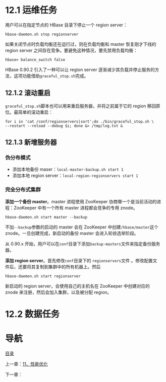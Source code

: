 # 12.1 运维任务

用户可以在指定节点的 HBase 目录下停止一个 region server：

```shell
hbase-daemon.sh stop regionserver
```

如果关闭节点时负载均衡还在运行过，则在负载均衡和 master 恢复刚才下线的 region server 之间存在竞争。要避免这种情况，要先禁用负载均衡：

```
hbase> balance_switch false
```

HBase 0.90.2 引入了一种可以让 region server 逐渐减少其负载并停止服务的方法，这项功能借助`graceful_stop.sh`完成。

## 12.1.2 滚动重启

`graceful_stop.sh`脚本也可以用来重启服务器，并将之前属于它的 region 移回原位。最简单的滚动重启：

```shell
for i in 'cat /conf/regionservers|sort';do ./bin/graceful_stop.sh \
--restart --reload --debug $i; done &> /tmp/log.txt &
```

## 12.1.3 新增服务器

### 伪分布模式

- 添加本地备份 maser：`local-master-backup.sh start 1`
- 添加本地 region server：`local-region-regionservers start 1`

### 完全分布式集群

**添加一个备份 master**。master 进程使用 ZooKeeper 协商哪一个是当前活动的进程：ZooKeeper 中有一个所有 master 进程都会竞争的专用 znode。
```shell
hbase-daemon.sh start master --backup
```

不加`--backup`参数的启动的 master 会在 ZooKeeper 中创建`/hbase/master`这个 znode。一旦创建完成，新启动的备份 master 会进入轮徐选举阶段。

从 0.90.x 开始，用户可以在`conf`目录下添加`backup-masters`文件来指定备份服务器。

**添加 region server**。首先修改`conf`目录下的 `regionservers`文件 。修改配置文件后，还要将其复制到集群中的所有机器上。然后
```shell
hbase-daemon.sh start regionserver
```

新启动的 region server，会使用自己的主机名在 ZooKeeper 中创建对应的 znode 来注册，然后会加入集群，以及被分配 region。


# 12.2 数据任务




# 导航

[目录](README.md)

上一章：[11、性能优化](11、性能优化.md)

下一章：
